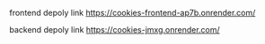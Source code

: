frontend depoly link https://cookies-frontend-ap7b.onrender.com/

backend depoly link https://cookies-jmxg.onrender.com/

